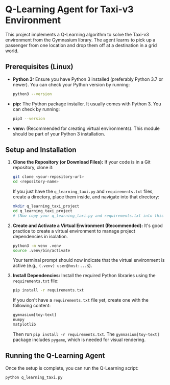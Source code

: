 # Q-Learning Agent for Taxi-v3 Environment

This project implements a Q-Learning algorithm to solve the Taxi-v3 environment from the Gymnasium library. The agent learns to pick up a passenger from one location and drop them off at a destination in a grid world.

## Prerequisites (Linux)

* **Python 3:** Ensure you have Python 3 installed (preferably Python 3.7 or newer). You can check your Python version by running:
    ```bash
    python3 --version
    ```
* **pip:** The Python package installer. It usually comes with Python 3. You can check by running:
    ```bash
    pip3 --version
    ```
* **venv:** (Recommended for creating virtual environments). This module should be part of your Python 3 installation.

## Setup and Installation

1.  **Clone the Repository (or Download Files):**
    If your code is in a Git repository, clone it:
    ```bash
    git clone <your-repository-url>
    cd <repository-name>
    ```
    If you just have the `q_learning_taxi.py` and `requirements.txt` files, create a directory, place them inside, and navigate into that directory:
    ```bash
    mkdir q_learning_taxi_project
    cd q_learning_taxi_project
    # (Now copy your q_learning_taxi.py and requirements.txt into this directory)
    ```

2.  **Create and Activate a Virtual Environment (Recommended):**
    It's good practice to create a virtual environment to manage project dependencies in isolation.
    ```bash
    python3 -m venv .venv
    source .venv/bin/activate
    ```
    Your terminal prompt should now indicate that the virtual environment is active (e.g., `(.venv) user@host:...$`).

3.  **Install Dependencies:**
    Install the required Python libraries using the `requirements.txt` file:
    ```bash
    pip install -r requirements.txt
    ```
    If you don't have a `requirements.txt` file yet, create one with the following content:
    ```txt
    gymnasium[toy-text]
    numpy
    matplotlib
    ```
    Then run `pip install -r requirements.txt`. The `gymnasium[toy-text]` package includes `pygame`, which is needed for visual rendering.

## Running the Q-Learning Agent

Once the setup is complete, you can run the Q-Learning script:

```bash
python q_learning_taxi.py
